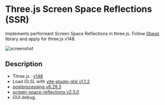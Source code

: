 # Three.js Screen Space Reflections (SSR)

Implements performant Screen Space Reflections in three.js.
Follow [0beqz](https://github.com/0beqz/screen-space-reflections) library and apply for three.js v148.


![screenshot](public/screenshot.png)

## Description

- Three.js : [v148](https://unpkg.com/browse/three@0.148.0/)
- Load GLSL with [vite-plugin-glsl v1.1.2](https://www.npmjs.com/package/vite-plugin-glsl)
- [postprocessing v6.29.3](https://www.npmjs.com/package/postprocessing)
- [screen-space-reflections v2.5.0](https://github.com/0beqz/screen-space-reflections)
- GUI debug.
